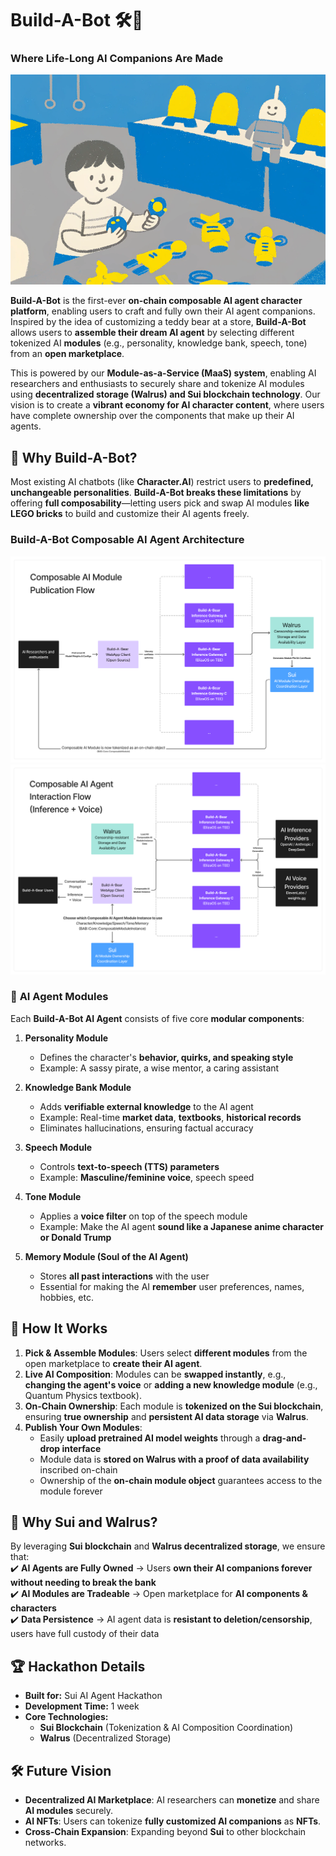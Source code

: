 # Build-A-Bot 🛠️🤖  
### Where Life-Long AI Companions Are Made
![Build-A-Bot Banner](resources/Banner2.png)

**Build-A-Bot** is the first-ever **on-chain composable AI agent character platform**, enabling users to craft and fully own their AI agent companions. Inspired by the idea of customizing a teddy bear at a store, **Build-A-Bot** allows users to **assemble their dream AI agent** by selecting different tokenized AI **modules** (e.g., personality, knowledge bank, speech, tone) from an **open marketplace**.

This is powered by our **Module-as-a-Service (MaaS) system**, enabling AI researchers and enthusiasts to securely share and tokenize AI modules using **decentralized storage (Walrus) and Sui blockchain technology**. Our vision is to create a **vibrant economy for AI character content**, where users have complete ownership over the components that make up their AI agents.

## 🌟 Why Build-A-Bot?  
Most existing AI chatbots (like **Character.AI**) restrict users to **predefined, unchangeable personalities**. **Build-A-Bot breaks these limitations** by offering **full composability**—letting users pick and swap AI modules **like LEGO bricks** to build and customize their AI agents freely.  

### Build-A-Bot Composable AI Agent Architecture
![Build-A-Bot Banner](resources/Build-a-Bot_Diagram0.png)
![Build-A-Bot Banner](resources/Build-a-Bot_Diagram1.png)

### 🧩 **AI Agent Modules**  
Each **Build-A-Bot AI Agent** consists of five core **modular components**:
1. **Personality Module**  
   - Defines the character's **behavior, quirks, and speaking style**  
   - Example: A sassy pirate, a wise mentor, a caring assistant  

2. **Knowledge Bank Module**  
   - Adds **verifiable external knowledge** to the AI agent  
   - Example: Real-time **market data**, **textbooks**, **historical records**  
   - Eliminates hallucinations, ensuring factual accuracy  

3. **Speech Module**  
   - Controls **text-to-speech (TTS) parameters**  
   - Example: **Masculine/feminine voice**, speech speed  

4. **Tone Module**  
   - Applies a **voice filter** on top of the speech module  
   - Example: Make the AI agent **sound like a Japanese anime character or Donald Trump**  

5. **Memory Module (Soul of the AI Agent)**  
   - Stores **all past interactions** with the user  
   - Essential for making the AI **remember** user preferences, names, hobbies, etc.  

## 🚀 **How It Works**  
1. **Pick & Assemble Modules**: Users select **different modules** from the open marketplace to **create their AI agent**.  
2. **Live AI Composition**: Modules can be **swapped instantly**, e.g., **changing the agent's voice** or **adding a new knowledge module** (e.g., Quantum Physics textbook).  
3. **On-Chain Ownership**: Each module is **tokenized on the Sui blockchain**, ensuring **true ownership** and **persistent AI data storage** via **Walrus**.  
4. **Publish Your Own Modules**:  
   - Easily **upload pretrained AI model weights** through a **drag-and-drop interface**  
   - Module data is **stored on Walrus with a proof of data availability** inscribed on-chain  
   - Ownership of the **on-chain module object** guarantees access to the module forever  

## 🔗 **Why Sui and Walrus?**  
By leveraging **Sui blockchain** and **Walrus decentralized storage**, we ensure that:  
✔️ **AI Agents are Fully Owned** → Users **own their AI companions forever without needing to break the bank**  
✔️ **AI Modules are Tradeable** → Open marketplace for **AI components & characters**  
✔️ **Data Persistence** → AI agent data is **resistant to deletion/censorship**, users have full custody of their data  

## 🏆 **Hackathon Details**  
- **Built for:** Sui AI Agent Hackathon  
- **Development Time:** 1 week  
- **Core Technologies:**  
  - **Sui Blockchain** (Tokenization & AI Composition Coordination)  
  - **Walrus** (Decentralized Storage)  

## 🛠️ **Future Vision**  
- **Decentralized AI Marketplace**: AI researchers can **monetize** and share **AI modules** securely.  
- **AI NFTs**: Users can tokenize **fully customized AI companions** as **NFTs**.  
- **Cross-Chain Expansion**: Expanding beyond **Sui** to other blockchain networks.  
